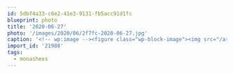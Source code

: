 ```yaml
---
id: 5dbf4a33-c6e2-41e3-9131-fb5acc91d1fc
blueprint: photo
title: '2020-06-27'
photo: '/images/2020/06/2f7fc-2020-06-27.jpg'
caption: '<!-- wp:image --><figure class="wp-block-image"><img src="/assets/images/2020/06/2f7fc-2020-06-27.jpg" /></figure><!-- /wp:image --><!-- wp:paragraph --><p>Mountains for days #monashees</p><!-- /wp:paragraph -->'
import_id: '21988'
tags:
  - monashees
---
```

